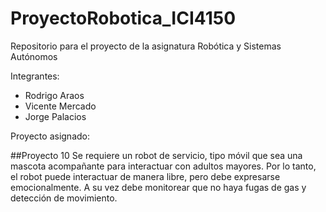 # ProyectoRobotica_ICI4150
Repositorio para el proyecto de la asignatura Robótica y Sistemas Autónomos

Integrantes:
* Rodrigo Araos
* Vicente Mercado
* Jorge Palacios

Proyecto asignado:

##Proyecto 10
Se requiere un robot de servicio, tipo móvil que sea una mascota acompañante para interactuar con adultos
mayores. Por lo tanto, el robot puede interactuar de manera libre, pero debe expresarse emocionalmente. A
su vez debe monitorear que no haya fugas de gas y detección de movimiento.
